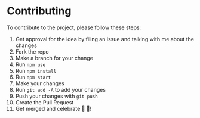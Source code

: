 # Contributing

To contribute to the project, please follow these steps:

1. Get approval for the idea by filing an issue and talking with me about the changes
2. Fork the repo
3. Make a branch for your change
4. Run `npm use`
5. Run `npm install`
6. Run `npm start`
7. Make your changes
8. Run `git add -A` to add your changes
9. Push your changes with `git push`
10. Create the Pull Request
11. Get merged and celebrate 🎉 🎊!
